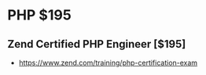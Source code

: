 # PHP $195

## Zend Certified PHP Engineer [$195]

- https://www.zend.com/training/php-certification-exam
